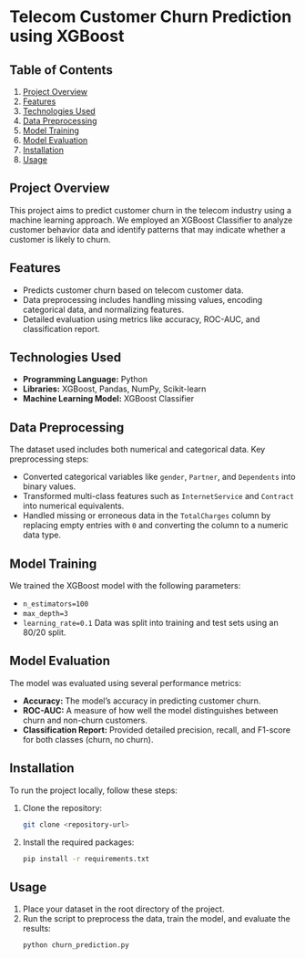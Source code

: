 # Telecom Customer Churn Prediction using XGBoost

## Table of Contents
1. [Project Overview](#project-overview)
2. [Features](#features)
3. [Technologies Used](#technologies-used)
4. [Data Preprocessing](#data-preprocessing)
5. [Model Training](#model-training)
6. [Model Evaluation](#model-evaluation)
7. [Installation](#installation)
8. [Usage](#usage)

## Project Overview
This project aims to predict customer churn in the telecom industry using a machine learning approach. We employed an XGBoost Classifier to analyze customer behavior data and identify patterns that may indicate whether a customer is likely to churn.

## Features
- Predicts customer churn based on telecom customer data.
- Data preprocessing includes handling missing values, encoding categorical data, and normalizing features.
- Detailed evaluation using metrics like accuracy, ROC-AUC, and classification report.

## Technologies Used
- **Programming Language:** Python
- **Libraries:** XGBoost, Pandas, NumPy, Scikit-learn
- **Machine Learning Model:** XGBoost Classifier

## Data Preprocessing
The dataset used includes both numerical and categorical data. Key preprocessing steps:
- Converted categorical variables like `gender`, `Partner`, and `Dependents` into binary values.
- Transformed multi-class features such as `InternetService` and `Contract` into numerical equivalents.
- Handled missing or erroneous data in the `TotalCharges` column by replacing empty entries with `0` and converting the column to a numeric data type.

## Model Training
We trained the XGBoost model with the following parameters:
- `n_estimators=100`
- `max_depth=3`
- `learning_rate=0.1`
Data was split into training and test sets using an 80/20 split.

## Model Evaluation
The model was evaluated using several performance metrics:
- **Accuracy:** The model’s accuracy in predicting customer churn.
- **ROC-AUC:** A measure of how well the model distinguishes between churn and non-churn customers.
- **Classification Report:** Provided detailed precision, recall, and F1-score for both classes (churn, no churn).

## Installation
To run the project locally, follow these steps:

1. Clone the repository:
    ```bash
    git clone <repository-url>
    ```
2. Install the required packages:
    ```bash
    pip install -r requirements.txt
    ```

## Usage
1. Place your dataset in the root directory of the project.
2. Run the script to preprocess the data, train the model, and evaluate the results:
    ```bash
    python churn_prediction.py
    ```
